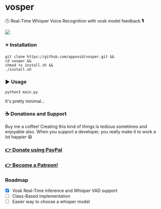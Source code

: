 # vosper
🕑 Real-Time Whisper Voice Recognition with vosk model feedback 🎙

![](vosper.gif)

### ⭐ Installation
```
git clone https://github.com/appvoid/vosper.git && 
cd vosper && 
chmod +x install.sh && 
./install.sh
```

### ▶ Usage
```python3 main.py```

It's pretty minimal...

### ☕ **Donations and Support** 
Buy me a coffee! Creating this kind of things is tedious sometimes and enjoyable also. When you support a developer, you really make it to work a lot happier 😄
### [ 👉 **Donate using PayPal** ](https://www.paypal.com/donate/?hosted_button_id=CDZH8GJET9SNU)
### [ 👉 **Become a Patreon!** ](https://www.patreon.com/bePatron?u=52880328)

### Roadmap
- [x] Vosk Real-Time inference and Whisper VAD support
- [ ] Class-Based implementation
- [ ] Easier way to choose a whisper model
